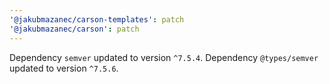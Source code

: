 ```yaml
---
'@jakubmazanec/carson-templates': patch
'@jakubmazanec/carson': patch
---
```

Dependency `semver` updated to version `^7.5.4`. Dependency `@types/semver` updated to version `^7.5.6`.
